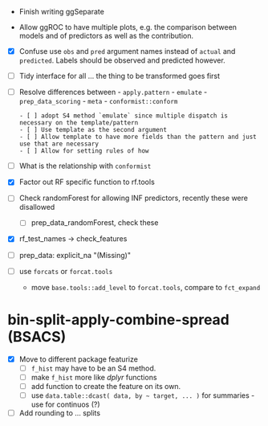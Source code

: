 

 - Finish writing ggSeparate 
 
 - Allow ggROC to have multiple plots, e.g. the comparison between models and
   of predictors as well as the contribution.

 - [x] Confuse use `obs` and `pred` argument names instead of `actual` and 
       `predicted`. Labels should be observed and predicted however.
   
- [ ] Tidy interface for all ... the thing to be transformed goes first

- [ ] Resolve differences between 
      - `apply.pattern` 
      - `emulate` 
      - `prep_data_scoring` 
      - `meta` 
      - `conformist::conform`
      
      - [ ] adopt S4 method `emulate` since multiple dispatch is necessary on the template/pattern
      - [ ] Use template as the second argument
      - [ ] Allow template to have more fields than the pattern and just use that are necessary
      - [ ] Allow for setting rules of how 

- [ ] What is the relationship with `conformist`

- [x] Factor out RF specific function to rf.tools

- [ ] Check randomForest for allowing INF predictors, recently these were disallowed
   - [ ] prep_data_randomForest, check these

- [x] rf_test_names -> check_features

- [ ] prep_data: explicit_na "(Missing)"
 
- [ ] use `forcats` or `forcat.tools`
  - move `base.tools::add_level` to `forcat.tools`, compare to `fct_expand`
  

# bin-split-apply-combine-spread (BSACS)  
  
- [x] Move to different package featurize 
  - [ ] `f_hist` may have to be an S4 method.
  - [ ] make `f_hist` more like *dplyr* functions 
  - [ ] add function to create the feature on its own.  
  - [ ] use `data.table::dcast( data, by ~ target, ... )` for summaries
        - use for continuos (?)
        
- [ ] Add rounding to ... splits
